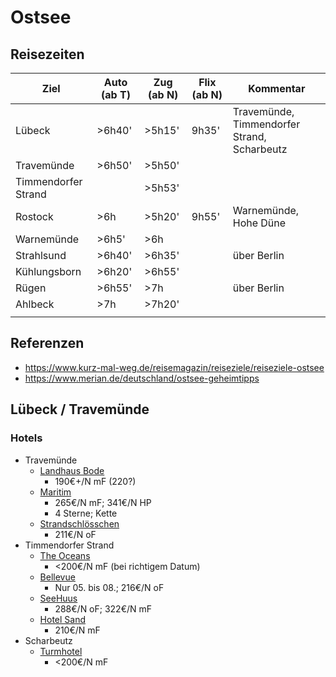 # Ostsee

## Reisezeiten

| Ziel                | Auto (ab T) | Zug (ab N) | Flix (ab N) | Kommentar                                   |
|---------------------|-------------|------------|-------------|---------------------------------------------|
| Lübeck              | >6h40'      | >5h15'     | 9h35'       | Travemünde, Timmendorfer Strand, Scharbeutz |
| Travemünde          | >6h50'      | >5h50'     |             |                                             |
| Timmendorfer Strand |             | >5h53'     |             |                                             |
| Rostock             | >6h         | >5h20'     | 9h55'       | Warnemünde, Hohe Düne                       |
| Warnemünde          | >6h5'       | >6h        |             |                                             |
| Strahlsund          | >6h40'      | >6h35'     |             | über Berlin                                 |
| Kühlungsborn        | >6h20'      | >6h55'     |             |                                             |
| Rügen               | >6h55'      | >7h        |             | über Berlin                                 |
| Ahlbeck             | >7h         | >7h20'     |             |                                             |
|                     |             |            |             |                                             |


## Referenzen
* https://www.kurz-mal-weg.de/reisemagazin/reiseziele/reiseziele-ostsee
* https://www.merian.de/deutschland/ostsee-geheimtipps

## Lübeck / Travemünde

### Hotels

* Travemünde
  * [Landhaus Bode](https://landhaus-bode.de/)
    * 190€+/N mF (220?)
  * [Maritim](https://www.maritim.de/de/hotels/deutschland/strandhotel-travemuende-ostsee/unser-hotel)
    * 265€/N mF; 341€/N HP
    * 4 Sterne; Kette
  * [Strandschlösschen](https://www.hotel-strandschloesschen.de/)
    * 211€/N oF
* Timmendorfer Strand
  * [The Oceans](https://the-oceans.de/)
    * <200€/N mF (bei richtigem Datum)
  * [Bellevue](https://www.ostseebellevue.de/)
    * Nur 05. bis 08.; 216€/N oF
  * [SeeHuus](https://www.seehuus-hotel.de/)
    * 288€/N oF; 322€/N mF
  * [Hotel Sand](https://www.hotelsand.de/)
    * 210€/N mF
* Scharbeutz
  * [Turmhotel](https://www.turmhotel-scharbeutz.de/)
    * <200€/N mF